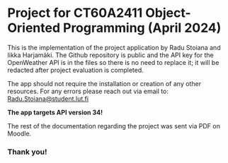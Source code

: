 # Project for CT60A2411 Object-Oriented Programming (April 2024)

This is the implementation of the project application by Radu Stoiana and Iikka Harjamäki. The Github repository is public and the API key for the OpenWeather API is in the files so there is no need to replace it; it will be redacted after project evaluation is completed.

The app should not require the installation or creation of any other resources. For any errors please reach out via email to: Radu.Stoiana@student.lut.fi

**The app targets API version 34!**

The rest of the documentation regarding the project was sent via PDF on Moodle. 

### Thank you!